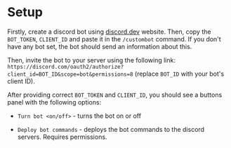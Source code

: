# Setup

Firstly, create a discord bot using [discord.dev](https://discord.dev) website. 
Then, copy the `BOT_TOKEN`, `CLIENT_ID` and paste it in the `/custombot` command.
If you don't have any bot set, the bot should send an information about this.

Then, invite the bot to your server using the following link: `https://discord.com/oauth2/authorize?client_id=BOT_ID&scope=bot&permissions=8` (replace `BOT_ID` with your bot's client ID).

After providing correct `BOT_TOKEN` and `CLIENT_ID`, you should see a buttons panel with the following options:

 - `Turn bot <on/off>` - turns the bot on or off

 - `Deploy bot commands` - deploys the bot commands to the discord servers. Requires permissions.